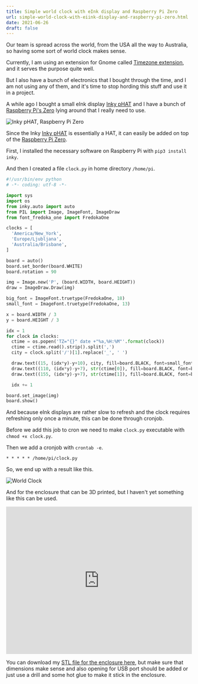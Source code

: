 ```yaml
---
title: Simple world clock with eInk display and Raspberry Pi Zero
url: simple-world-clock-with-eiink-display-and-raspberry-pi-zero.html
date: 2021-06-26
draft: false
---
```


Our team is spread across the world, from the USA all the way to Australia, so having some sort of world clock makes sense.

Currently, I am using an extension for Gnome called [Timezone extension](https://extensions.gnome.org/extension/2657/timezones-extension/), and it serves the purpose quite well.

But I also have a bunch of electronics that I bought through the time, and I am not using any of them, and it's time to stop hording this stuff and use it in a project.

A while ago I bought a small eInk display [Inky pHAT](https://shop.pimoroni.com/products/inky-phat?variant=12549254217811) and I have a bunch of [Raspberry Pi's Zero](https://www.raspberrypi.org/products/raspberry-pi-zero/) lying around that I really need to use.

![Inky pHAT, Raspberry Pi Zero](/world-clock/hardware.jpg)

Since the Inky [Inky pHAT](https://shop.pimoroni.com/products/inky-phat?variant=12549254217811) is essentially a HAT, it can easily be added on top of the [Raspberry Pi Zero](https://www.raspberrypi.org/products/raspberry-pi-zero/).

First, I installed the necessary software on Raspberry Pi with `pip3 install inky`.

And then I created a file `clock.py` in home directory `/home/pi`.

```python
#!/usr/bin/env python
# -*- coding: utf-8 -*-

import sys
import os
from inky.auto import auto
from PIL import Image, ImageFont, ImageDraw
from font_fredoka_one import FredokaOne

clocks = [
  'America/New_York',
  'Europe/Ljubljana',
  'Australia/Brisbane',
]

board = auto()
board.set_border(board.WHITE)
board.rotation = 90

img = Image.new('P', (board.WIDTH, board.HEIGHT))
draw = ImageDraw.Draw(img)

big_font = ImageFont.truetype(FredokaOne, 18)
small_font = ImageFont.truetype(FredokaOne, 13)

x = board.WIDTH / 3
y = board.HEIGHT / 3

idx = 1
for clock in clocks:
  ctime = os.popen('TZ="{}" date +"%a,%H:%M"'.format(clock))
  ctime = ctime.read().strip().split(',')
  city = clock.split('/')[1].replace('_', ' ')

  draw.text((15, (idx*y)-y+10), city, fill=board.BLACK, font=small_font)
  draw.text((110, (idx*y)-y+7), str(ctime[0]), fill=board.BLACK, font=big_font)
  draw.text((155, (idx*y)-y+7), str(ctime[1]), fill=board.BLACK, font=big_font)

  idx += 1

board.set_image(img)
board.show()
```

And because eInk displays are rather slow to refresh and the clock requires refreshing only once a minute, this can be done through cronjob.

Before we add this job to cron we need to make `clock.py` executable with `chmod +x clock.py`.

Then we add a cronjob with `crontab -e`.

```
* * * * * /home/pi/clock.py
```

So, we end up with a result like this.

![World Clock](/world-clock/world-clock.jpg)

And for the enclosure that can be 3D printed, but I haven't yet something like this can be used.

<iframe id="vs_iframe" src="https://www.viewstl.com/?embedded&url=https%3A%2F%2Fmitjafelicijan.com%2Fassets%2Fworld-clock%2Fenclosure.stl&color=gray&bgcolor=white&edges=no&orientation=front&noborder=no" style="border:0;margin:0;width:100%;height:400px;"></iframe>

You can download my [STL file for the enclosure here](/world-clock/enclosure.stl), but make sure that dimensions make sense and also opening for USB port should be added or just use a drill and some hot glue to make it stick in the enclosure.
